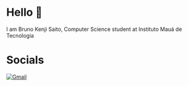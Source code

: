 # Hello 👋
I am Bruno Kenji Saito, Computer Science student at Instituto Mauá de Tecnologia

# Socials
[![Gmail](https://img.shields.io/badge/Gmail-D14836?style=for-the-badge&logo=gmail&logoColor=white)](bruno.kenji15@gmail.com)
